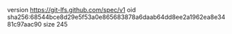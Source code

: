 version https://git-lfs.github.com/spec/v1
oid sha256:68544bce8d29e5f53a0e865683878a6daab64dd8ee2a1962ea8e3481c97aac90
size 245
